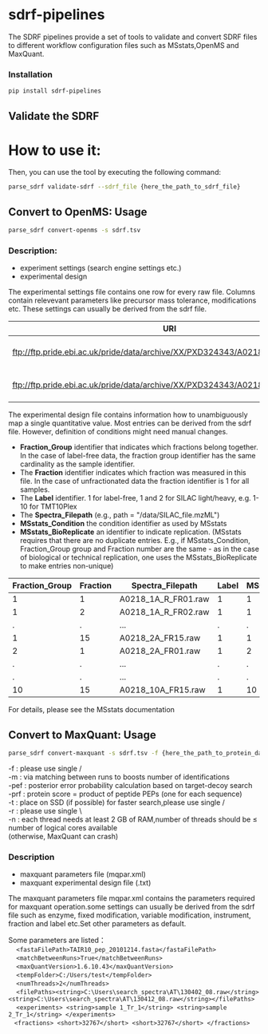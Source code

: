 # sdrf-pipelines

The SDRF pipelines provide a set of tools to validate and convert SDRF files to different workflow configuration files such as MSstats,OpenMS and MaxQuant.

### Installation

```bash
pip install sdrf-pipelines
```

## Validate the SDRF

# How to use it:

Then, you can use the tool by executing the following command:

```bash
parse_sdrf validate-sdrf --sdrf_file {here_the_path_to_sdrf_file}
```

## Convert to OpenMS: Usage

```bash
parse_sdrf convert-openms -s sdrf.tsv
```

### Description:

- experiment settings (search engine settings etc.)
- experimental design

The experimental settings file contains one row for every raw file. Columns contain relevevant parameters like precursor mass tolerance, modifications etc. These settings can usually be derived from the sdrf file.

| URI | Filename | FixedModifications | VariableModifications | Label | PrecursorMassTolerance | PrecursorMassToleranceUnit | FragmentMassTolerance | FragmentMassToleranceUnit | DissociationMethod | Enzyme |
|------| ------------- |-------------|-----|---| ------------- |-------------|-----|---| ------------- |-------------|
| ftp://ftp.pride.ebi.ac.uk/pride/data/archive/XX/PXD324343/A0218_1A_R_FR01.raw | A0218_1A_R_FR01.raw | Acetyl (Protein N-term) | Gln->pyro-glu (Q),Oxidation (M) | label free sample| 10 | ppm | 10 | ppm | HCD | Trypsin |
| ftp://ftp.pride.ebi.ac.uk/pride/data/archive/XX/PXD324343/A0218_1A_R_FR02.raw | A0218_1A_R_FR02.raw | Acetyl (Protein N-term) | Gln->pyro-glu (Q),Oxidation (M) | label free sample| 10 | ppm | 10 | ppm | HCD | Trypsin |


The experimental design file contains information how to unambiguously map a single quantitative value. Most entries can
be derived from the sdrf file. However, definition of conditions might need manual changes.

- **Fraction_Group** identifier that indicates which fractions belong together. In the case of label-free data, the fraction group identifier has the same cardinality as the sample identifier.
- The **Fraction** identifier indicates which fraction was measured in this file. In the case of unfractionated data the fraction identifier is 1 for all samples.
- The **Label** identifier. 1 for label-free, 1 and 2 for SILAC light/heavy, e.g. 1-10 for TMT10Plex
- The **Spectra_Filepath** (e.g., path = "/data/SILAC_file.mzML")
- **MSstats_Condition** the condition identifier as used by MSstats
- **MSstats_BioReplicate** an identifier to indicate replication. (MSstats requires that there are no duplicate entries. E.g., if MSstats_Condition, Fraction_Group group and Fraction number are the same - as in the case of biological or technical replication, one uses the MSstats_BioReplicate to make entries non-unique)

| Fraction_Group| Fraction      | Spectra_Filepath  | Label | MSstats_Condition      | MSstats_BioReplicate  |
| ------------- |-------------|-----|---| ------------- |-----------|
| 1 | 1 | A0218_1A_R_FR01.raw | 1 | 1 | 1 | 1 |
| 1 | 2 | A0218_1A_R_FR02.raw | 1 | 1 | 1 | 1 |
| . | . | ... | . | . | . | . |
| 1 | 15 | A0218_2A_FR15.raw | 1 | 1 | 1 | 1 |
| 2 | 1 | A0218_2A_FR01.raw | 1 | 2 | 2 | 1 |
| . | . | ... | . | . | . | . |
| . | . | ... | . | . | . | . |
| 10 | 15 | A0218_10A_FR15.raw | 1 | 10 | 10 | 1 |

For details, please see the MSstats documentation

## Convert to MaxQuant: Usage

```bash
parse_sdrf convert-maxquant -s sdrf.tsv -f {here_the_path_to_protein_database_file} -m {True or False} -pef {default 0.01} -prf {default 0.01} -t {temporary folder} -r {raw_data_folder} -n {number of threads:default 1} -o1 {parameters(.xml) output file path} -o2 {maxquant experimental design(.txt) output file path}
```
-f : please use single /  
-m : via matching between runs to boosts number of identifications<br>
-pef : posterior error probability calculation based on target-decoy search<br>
-prf : protein score = product of peptide PEPs (one for each sequence)<br>
-t : place on SSD (if possible) for faster search,please use single / <br>
-r : please use single \\ <br>
-n : each thread needs at least 2 GB of RAM,number of threads should be ≤ number of logical cores available <br>
    (otherwise, MaxQuant can crash)

### Description

- maxquant parameters file (mqpar.xml)
- maxquant experimental design file (.txt)

The maxquant parameters file mqpar.xml contains the parameters required for maxquant operation.some settings can usually be derived from the sdrf file such as enzyme, fixed modification, variable modification, instrument, fraction and label etc.Set other parameters as default.

Some parameters are listed：<br>
&nbsp;&nbsp;&nbsp; `<fastaFilePath>TAIR10_pep_20101214.fasta</fastaFilePath>`<br>
&nbsp;&nbsp;&nbsp; `<matchBetweenRuns>True</matchBetweenRuns>`<br>
&nbsp;&nbsp;&nbsp; `<maxQuantVersion>1.6.10.43</maxQuantVersion>`<br>
&nbsp;&nbsp;&nbsp; `<tempFolder>C:/Users/test</tempFolder>`<br>
&nbsp;&nbsp;&nbsp; `<numThreads>2</numThreads>`<br>
&nbsp;&nbsp;&nbsp; ```<filePaths><string>C:\Users\search_spectra\AT\130402_08.raw</string><string>C:\Users\search_spectra\AT\130412_08.raw</string></filePaths>```<br>
&nbsp;&nbsp;&nbsp; `<experiments>
		<string>sample 1_Tr_1</string>
		<string>sample 2_Tr_1</string>
	</experiments>`  
&nbsp;&nbsp;&nbsp;`<fractions>
		<short>32767</short>
		<short>32767</short>
	</fractions>`
